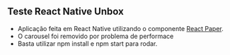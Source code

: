 ## Teste React Native Unbox

- Aplicação feita em React Native utilizando o componente [React Paper](https://laravel.com/docs/6.x/passport).
- O carousel foi removido por problema de performace
- Basta utilizar npm install e npm start para rodar.
